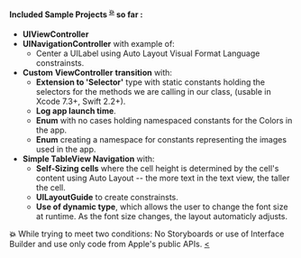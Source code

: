 



#### Included Sample Projects   <sup id="a1">[:boom:](#f1)</sup> so far :

* **UIViewController**
* **UINavigationController** with example of: 
	* Center a UILabel using Auto Layout Visual Format Language constrainsts.
* **Custom** **ViewController** **transition** with:
	*  **Extension to 'Selector'** type with static constants holding the selectors for the methods we are calling in our class, (usable in Xcode 7.3+, Swift 2.2+).
	* **Log app launch time**.
	* **Enum** with no cases holding namespaced constants for the Colors in the app.
	* **Enum** creating a namespace for constants representing the images used in the app. 
* **Simple TableView Navigation** with:
	* **Self-Sizing cells** where the cell height is determined by the cell's content using Auto Layout -- the more text in the text view, the taller the cell.
	* **UILayoutGuide** to create constrainsts.
	* **Use of dynamic type**, which allows the user to change the font size at runtime. As the font size changes, the layout automaticly adjusts. 
	



<b id="f1">:boom:</b> While trying to meet two conditions: No Storyboards or use of Interface Builder and use only code from Apple's public APIs. [<](#a1) 
